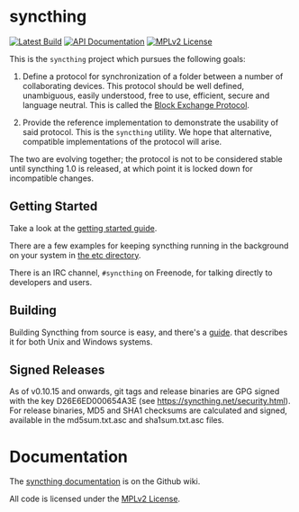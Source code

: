 syncthing
=========

[![Latest Build](http://img.shields.io/jenkins/s/http/build.syncthing.net/syncthing.svg?style=flat-square)](http://build.syncthing.net/job/syncthing/lastBuild/)
[![API Documentation](http://img.shields.io/badge/api-Godoc-blue.svg?style=flat-square)](http://godoc.org/github.com/syncthing/syncthing)
[![MPLv2 License](http://img.shields.io/badge/license-MPLv2-blue.svg?style=flat-square)](https://www.mozilla.org/MPL/2.0/)

This is the `syncthing` project which pursues the following goals:

 1. Define a protocol for synchronization of a folder between a number of
    collaborating devices. This protocol should be well defined, unambiguous,
    easily understood, free to use, efficient, secure and language neutral.
    This is called the [Block Exchange
    Protocol](https://github.com/syncthing/specs/blob/master/BEPv1.md).

 2. Provide the reference implementation to demonstrate the usability of
    said protocol. This is the `syncthing` utility. We hope that
    alternative, compatible implementations of the protocol will arise.

The two are evolving together; the protocol is not to be considered
stable until syncthing 1.0 is released, at which point it is locked down
for incompatible changes.

Getting Started
---------------

Take a look at the [getting started
guide](https://github.com/syncthing/syncthing/wiki/Getting-Started).

There are a few examples for keeping syncthing running in the background
on your system in [the etc directory](https://github.com/syncthing/syncthing/blob/master/etc).

There is an IRC channel, `#syncthing` on Freenode, for talking directly
to developers and users.

Building
--------

Building Syncthing from source is easy, and there's a
[guide](https://github.com/syncthing/syncthing/wiki/Building).
that describes it for both Unix and Windows systems.

Signed Releases
---------------

As of v0.10.15 and onwards, git tags and release binaries are GPG signed
with the key D26E6ED000654A3E (see https://syncthing.net/security.html).
For release binaries, MD5 and SHA1 checksums are calculated and signed,
available in the md5sum.txt.asc and sha1sum.txt.asc files.

Documentation
=============

The [syncthing
documentation](https://github.com/syncthing/syncthing/wiki/) is on the
Github wiki.

All code is licensed under the
[MPLv2 License](https://github.com/syncthing/syncthing/blob/master/LICENSE).
